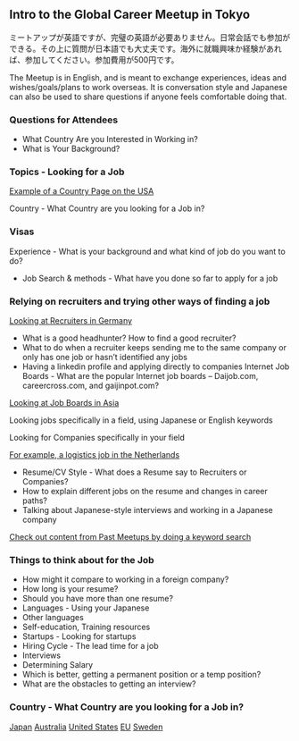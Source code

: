 ## Intro to the Global Career Meetup in Tokyo
ミートアップが英語ですが、完璧の英語が必要ありません。日常会話でも参加ができる。その上に質問が日本語でも大丈夫です。海外に就職興味か経験があれば、参加してください。参加費用が500円です。

The Meetup is in English, and is meant to exchange experiences, ideas and wishes/goals/plans to work overseas. It is conversation style and Japanese can also be used to share questions if anyone feels comfortable doing that. 

### Questions for Attendees
* What Country Are you Interested in Working in? 
* What is Your Background?


### Topics - Looking for a Job
[Example of a Country Page on the USA](https://www.audiologiks.com/InterJobs/Americas/NorthAmerica/united_states.php)

Country - What Country are you looking for a Job in? 

### Visas
Experience - What is your background and what kind of job do you want to do?
 * Job Search & methods - What have you done so far to apply for a job

### Relying on recruiters and trying other ways of finding a job

[Looking at Recruiters in Germany](https://www.audiologiks.com/InterJobs/Europe/germany.php)
 - What is a good headhunter? How to find a good recruiter?
 - What to do when a recruiter keeps sending me to the same company or only has one job or hasn’t identified any jobs
 - Having a linkedin profile and applying directly to companies
Internet Job Boards - What are the popular Internet job boards – Daijob.com, careercross.com, and gaijinpot.com?

[Looking at Job Boards in Asia](https://www.audiologiks.com/InterJobs/Asia/)

Looking jobs specifically in a field, using Japanese or English keywords

Looking for Companies specifically in your field

[For example, a logistics job in the Netherlands](https://docs.google.com/document/d/1akjHBNn4qMYFwqFKp20npnpYF-MJtsWqoJADkYcQ_Hk/edit?usp=sharing)

- Resume/CV Style - What does a Resume say to Recruiters or Companies?
- How to explain different jobs on the resume and changes in career paths?
- Talking about Japanese-style interviews and working in a Japanese company

[Check out content from Past Meetups by doing a keyword search](https://audiologiks.zendesk.com/hc/en-us)

### Things to think about for the Job
- How might it compare to working in a foreign company?
- How long is your resume?
- Should you have more than one resume?
- Languages - Using your Japanese
- Other languages
- Self-education, Training resources
- Startups - Looking for startups
- Hiring Cycle - The lead time for a job
- Interviews
- Determining Salary
- Which is better, getting a permanent position or a temp position?
- What are the obstacles to getting an interview?

### Country - What Country are you looking for a Job in?
[Japan](https://www.audiologiks.com/JpJobs/Recruiters/)
[Australia](https://www.audiologiks.com/InterJobs/Asia/australia.php)
[United States](https://www.audiologiks.com/InterJobs/Americas/NorthAmerica/united_states.php) 
[EU](https://www.audiologiks.com/InterJobs/Europe/germany.php)
[Sweden](https://www.audiologiks.com/InterJobs/Europe/sweden.php)
